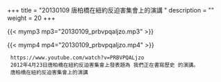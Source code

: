 +++
title = "20130109  唐柏橋在紐約反迫害集會上的演講 "
description = ""
weight = 20
+++

{{< mymp3 mp3="20130109_prbvpqaljzo.mp3" >}}

{{< mymp4 mp4="20130109_prbvpqaljzo.mp4" >}}

     https://www.youtube.com/watch?v=PRBVPQALjzo 
     2012年4月23日唐柏橋在紐約反迫害集會上發表題為 我們正在書寫歷史 的演講。 
     唐柏橋在紐約反迫害集會上的演講 
